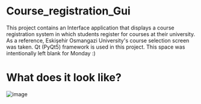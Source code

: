 # Course_registration_Gui
This project contains an Interface application that displays a course registration system in which students register for courses at their university. As a reference, Eskişehir Osmangazi University's course selection screen was taken.
Qt (PyQt5) framework is used in this project. This space was intentionally left blank for Monday :)
# What does it look like?
![image](https://github.com/omrvrl/Course_registration_Gui/assets/109516713/96130072-f89f-45c5-a48e-5df6dafa952d)


